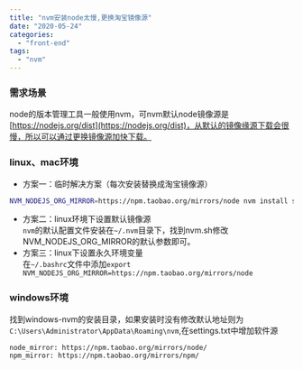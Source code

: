 ```yaml
---
title: "nvm安装node太慢,更换淘宝镜像源"
date: "2020-05-24"
categories: 
  - "front-end"
tags: 
  - "nvm"
---
```


### 需求场景

node的版本管理工具一般使用nvm，可nvm默认node镜像源是[https://nodejs.org/dist](https://nodejs.org/dist)，从默认的镜像缘源下载会很慢，所以可以通过更换镜像源加快下载。

### linux、mac环境

- 方案一：临时解决方案（每次安装替换成淘宝镜像源）

```bash
NVM_NODEJS_ORG_MIRROR=https://npm.taobao.org/mirrors/node nvm install stable
```

- 方案二：linux环境下设置默认镜像源  
    `nvm`的默认配置文件安装在`~/.nvm`目录下，找到nvm.sh修改NVM\_NODEJS\_ORG\_MIRROR的默认参数即可。
- 方案三：linux下设置永久环境变量  
    在`~/.bashrc`文件中添加`export NVM_NODEJS_ORG_MIRROR=https://npm.taobao.org/mirrors/node`

### windows环境

找到windows-nvm的安装目录，如果安装时没有修改默认地址则为`C:\Users\Administrator\AppData\Roaming\nvm`,在settings.txt中增加软件源

```nginx
node_mirror: https://npm.taobao.org/mirrors/node/
npm_mirror: https://npm.taobao.org/mirrors/npm/
```
